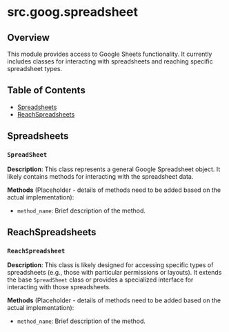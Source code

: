# src.goog.spreadsheet

## Overview

This module provides access to Google Sheets functionality.  It currently includes classes for interacting with spreadsheets and reaching specific spreadsheet types.

## Table of Contents

* [Spreadsheets](#spreadsheets)
* [ReachSpreadsheets](#reachspreadsheets)


## Spreadsheets

### `SpreadSheet`

**Description**:  This class represents a general Google Spreadsheet object.  It likely contains methods for interacting with the spreadsheet data.


**Methods** (Placeholder - details of methods need to be added based on the actual implementation):

- `method_name`: Brief description of the method.


## ReachSpreadsheets

### `ReachSpreadsheet`

**Description**: This class is likely designed for accessing specific types of spreadsheets (e.g., those with particular permissions or layouts).  It extends the base `SpreadSheet` class or provides a specialized interface for interacting with those spreadsheets.

**Methods** (Placeholder - details of methods need to be added based on the actual implementation):

- `method_name`: Brief description of the method.
